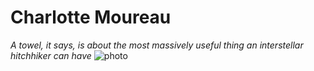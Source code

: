 # Charlotte Moureau #
*A towel, it says, is about the most massively useful thing an interstellar hitchhiker can have*
![photo](/home/charlotte/Documents/BeCode/Markdown-challenge/IMG_20200718_133317.jpg)


